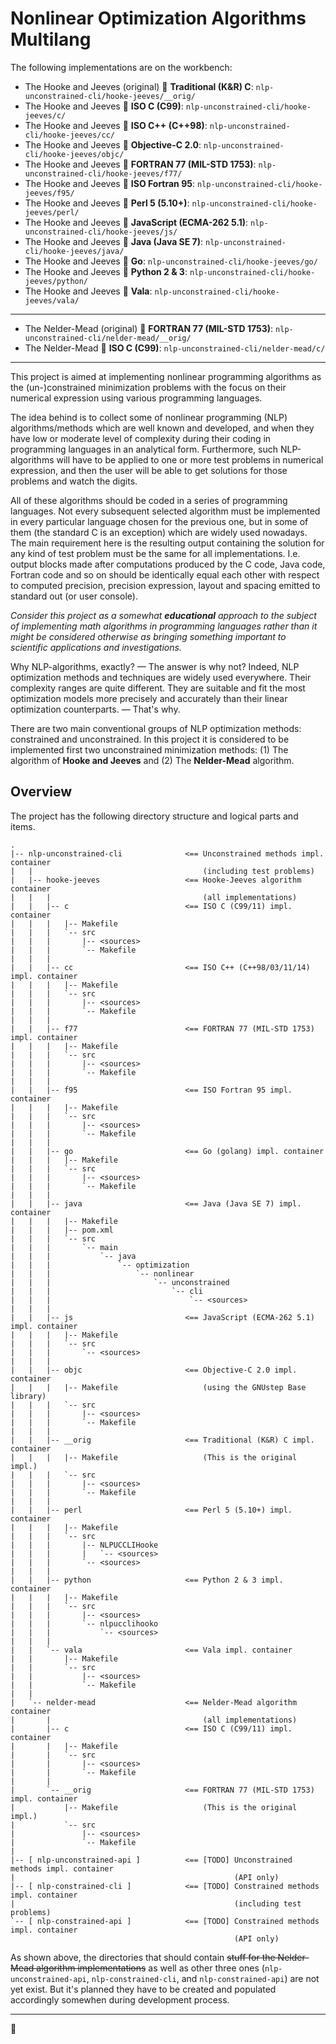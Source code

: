 # Nonlinear Optimization Algorithms Multilang

The following implementations are on the workbench:

* The Hooke and Jeeves (original) :small_blue_diamond: **Traditional (K&amp;R) C**: `nlp-unconstrained-cli/hooke-jeeves/__orig/`
* The Hooke and Jeeves :small_blue_diamond: **ISO C (C99)**: `nlp-unconstrained-cli/hooke-jeeves/c/`
* The Hooke and Jeeves :small_blue_diamond: **ISO C++ (C++98)**: `nlp-unconstrained-cli/hooke-jeeves/cc/`
* The Hooke and Jeeves :small_blue_diamond: **Objective-C 2.0**: `nlp-unconstrained-cli/hooke-jeeves/objc/`
* The Hooke and Jeeves :small_blue_diamond: **FORTRAN 77 (MIL-STD 1753)**: `nlp-unconstrained-cli/hooke-jeeves/f77/`
* The Hooke and Jeeves :small_blue_diamond: **ISO Fortran 95**: `nlp-unconstrained-cli/hooke-jeeves/f95/`
* The Hooke and Jeeves :small_blue_diamond: **Perl 5 (5.10+)**: `nlp-unconstrained-cli/hooke-jeeves/perl/`
* The Hooke and Jeeves :small_blue_diamond: **JavaScript (ECMA-262 5.1)**: `nlp-unconstrained-cli/hooke-jeeves/js/`
* The Hooke and Jeeves :small_blue_diamond: **Java (Java SE 7)**: `nlp-unconstrained-cli/hooke-jeeves/java/`
* The Hooke and Jeeves :small_blue_diamond: **Go**: `nlp-unconstrained-cli/hooke-jeeves/go/`
* The Hooke and Jeeves :small_blue_diamond: **Python 2 &amp; 3**: `nlp-unconstrained-cli/hooke-jeeves/python/`
* The Hooke and Jeeves :small_blue_diamond: **Vala**: `nlp-unconstrained-cli/hooke-jeeves/vala/`

---

* The Nelder-Mead (original) :small_blue_diamond: **FORTRAN 77 (MIL-STD 1753)**: `nlp-unconstrained-cli/nelder-mead/__orig/`
* The Nelder-Mead :small_blue_diamond: **ISO C (C99)**: `nlp-unconstrained-cli/nelder-mead/c/`

---

This project is aimed at implementing nonlinear programming algorithms as the (un-)constrained minimization problems with the focus on their numerical expression using various programming languages.

The idea behind is to collect some of nonlinear programming (NLP) algorithms/methods which are well known and developed, and when they have low or moderate level of complexity during their coding in programming languages in an analytical form. Furthermore, such NLP-algorithms will have to be applied to one or more test problems in numerical expression, and then the user will be able to get solutions for those problems and watch the digits.

All of these algorithms should be coded in a series of programming languages. Not every subsequent selected algorithm must be implemented in every particular language chosen for the previous one, but in some of them (the standard C is an exception) which are widely used nowadays. The main requirement here is the resulting output containing the solution for any kind of test problem must be the same for all implementations. I.e. output blocks made after computations produced by the C code, Java code, Fortran code and so on should be identically equal each other with respect to computed precision, precision expression, layout and spacing emitted to standard out (or user console).

*Consider this project as a somewhat __educational__ approach to the subject of implementing math algorithms in programming languages rather than it might be considered otherwise as bringing something important to scientific applications and investigations.*

Why NLP-algorithms, exactly? &mdash; The answer is why not? Indeed, NLP optimization methods and techniques are widely used everywhere. Their complexity ranges are quite different. They are suitable and fit the most optimization models more precisely and accurately than their linear optimization counterparts. &mdash; That's why.

There are two main conventional groups of NLP optimization methods: constrained and unconstrained. In this project it is considered to be implemented first two unconstrained minimization methods: (1) The algorithm of **Hooke and Jeeves** and (2) The **Nelder-Mead** algorithm.

## Overview

The project has the following directory structure and logical parts and items.

```
.
|-- nlp-unconstrained-cli              <== Unconstrained methods impl. container
|   |                                      (including test problems)
|   |-- hooke-jeeves                   <== Hooke-Jeeves algorithm container
|   |   |                                  (all implementations)
|   |   |-- c                          <== ISO C (C99/11) impl. container
|   |   |   |-- Makefile
|   |   |   `-- src
|   |   |       |-- <sources>
|   |   |       `-- Makefile
|   |   |
|   |   |-- cc                         <== ISO C++ (C++98/03/11/14) impl. container
|   |   |   |-- Makefile
|   |   |   `-- src
|   |   |       |-- <sources>
|   |   |       `-- Makefile
|   |   |
|   |   |-- f77                        <== FORTRAN 77 (MIL-STD 1753) impl. container
|   |   |   |-- Makefile
|   |   |   `-- src
|   |   |       |-- <sources>
|   |   |       `-- Makefile
|   |   |
|   |   |-- f95                        <== ISO Fortran 95 impl. container
|   |   |   |-- Makefile
|   |   |   `-- src
|   |   |       |-- <sources>
|   |   |       `-- Makefile
|   |   |
|   |   |-- go                         <== Go (golang) impl. container
|   |   |   |-- Makefile
|   |   |   `-- src
|   |   |       |-- <sources>
|   |   |       `-- Makefile
|   |   |
|   |   |-- java                       <== Java (Java SE 7) impl. container
|   |   |   |-- Makefile
|   |   |   |-- pom.xml
|   |   |   `-- src
|   |   |       `-- main
|   |   |           `-- java
|   |   |               `-- optimization
|   |   |                   `-- nonlinear
|   |   |                       `-- unconstrained
|   |   |                           `-- cli
|   |   |                               `-- <sources>
|   |   |
|   |   |-- js                         <== JavaScript (ECMA-262 5.1) impl. container
|   |   |   |-- Makefile
|   |   |   `-- src
|   |   |       `-- <sources>
|   |   |
|   |   |-- objc                       <== Objective-C 2.0 impl. container
|   |   |   |-- Makefile                   (using the GNUstep Base library)
|   |   |   `-- src
|   |   |       |-- <sources>
|   |   |       `-- Makefile
|   |   |
|   |   |-- __orig                     <== Traditional (K&R) C impl. container
|   |   |   |-- Makefile                   (This is the original impl.)
|   |   |   `-- src
|   |   |       |-- <sources>
|   |   |       `-- Makefile
|   |   |
|   |   |-- perl                       <== Perl 5 (5.10+) impl. container
|   |   |   |-- Makefile
|   |   |   `-- src
|   |   |       |-- NLPUCCLIHooke
|   |   |       |   `-- <sources>
|   |   |       `-- <sources>
|   |   |
|   |   |-- python                     <== Python 2 & 3 impl. container
|   |   |   |-- Makefile
|   |   |   `-- src
|   |   |       |-- <sources>
|   |   |       `-- nlpucclihooko
|   |   |           `-- <sources>
|   |   |
|   |   `-- vala                       <== Vala impl. container
|   |       |-- Makefile
|   |       `-- src
|   |           |-- <sources>
|   |           `-- Makefile
|   |
|   `-- nelder-mead                    <== Nelder-Mead algorithm container
|       |                                  (all implementations)
|       |-- c                          <== ISO C (C99/11) impl. container
|       |   |-- Makefile
|       |   `-- src
|       |       |-- <sources>
|       |       `-- Makefile
|       |
|       `-- __orig                     <== FORTRAN 77 (MIL-STD 1753) impl. container
|           |-- Makefile                   (This is the original impl.)
|           `-- src
|               |-- <sources>
|               `-- Makefile
|
|-- [ nlp-unconstrained-api ]          <== [TODO] Unconstrained methods impl. container
|                                                 (API only)
|-- [ nlp-constrained-cli ]            <== [TODO] Constrained methods impl. container
|                                                 (including test problems)
`-- [ nlp-constrained-api ]            <== [TODO] Constrained methods impl. container
                                                  (API only)
```

As shown above, the directories that should contain ~~stuff for the Nelder-Mead algorithm implementations~~ as well as other three ones (`nlp-unconstrained-api`, `nlp-constrained-cli`, and `nlp-constrained-api`) are not yet exist. But it's planned they have to be created and populated accordingly somewhen during development process.

---

:floppy_disk:

